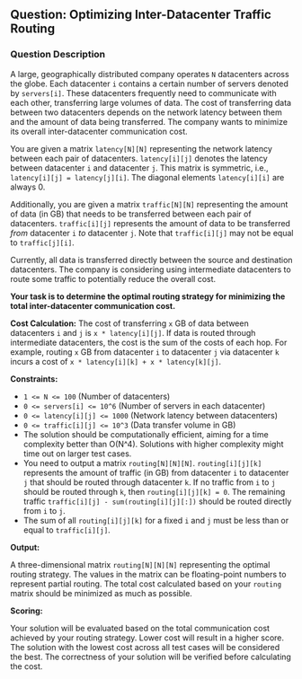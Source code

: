 ## Question: Optimizing Inter-Datacenter Traffic Routing

### Question Description

A large, geographically distributed company operates `N` datacenters across the globe. Each datacenter `i` contains a certain number of servers denoted by `servers[i]`. These datacenters frequently need to communicate with each other, transferring large volumes of data. The cost of transferring data between two datacenters depends on the network latency between them and the amount of data being transferred. The company wants to minimize its overall inter-datacenter communication cost.

You are given a matrix `latency[N][N]` representing the network latency between each pair of datacenters. `latency[i][j]` denotes the latency between datacenter `i` and datacenter `j`.  This matrix is symmetric, i.e., `latency[i][j] = latency[j][i]`. The diagonal elements `latency[i][i]` are always 0.

Additionally, you are given a matrix `traffic[N][N]` representing the amount of data (in GB) that needs to be transferred between each pair of datacenters. `traffic[i][j]` represents the amount of data to be transferred *from* datacenter `i` *to* datacenter `j`. Note that `traffic[i][j]` may not be equal to `traffic[j][i]`.

Currently, all data is transferred directly between the source and destination datacenters.  The company is considering using intermediate datacenters to route some traffic to potentially reduce the overall cost.

**Your task is to determine the optimal routing strategy for minimizing the total inter-datacenter communication cost.**

**Cost Calculation:** The cost of transferring `x` GB of data between datacenters `i` and `j` is `x * latency[i][j]`. If data is routed through intermediate datacenters, the cost is the sum of the costs of each hop. For example, routing `x` GB from datacenter `i` to datacenter `j` via datacenter `k` incurs a cost of `x * latency[i][k] + x * latency[k][j]`.

**Constraints:**

*   `1 <= N <= 100` (Number of datacenters)
*   `0 <= servers[i] <= 10^6` (Number of servers in each datacenter)
*   `0 <= latency[i][j] <= 1000` (Network latency between datacenters)
*   `0 <= traffic[i][j] <= 10^3` (Data transfer volume in GB)
*   The solution should be computationally efficient, aiming for a time complexity better than O(N^4).  Solutions with higher complexity might time out on larger test cases.
*   You need to output a matrix `routing[N][N][N]`. `routing[i][j][k]` represents the amount of traffic (in GB) from datacenter `i` to datacenter `j` that should be routed through datacenter `k`. If no traffic from `i` to `j` should be routed through `k`, then `routing[i][j][k] = 0`. The remaining traffic `traffic[i][j] - sum(routing[i][j][:])` should be routed directly from `i` to `j`.
*   The sum of all `routing[i][j][k]` for a fixed `i` and `j` must be less than or equal to `traffic[i][j]`.

**Output:**

A three-dimensional matrix `routing[N][N][N]` representing the optimal routing strategy. The values in the matrix can be floating-point numbers to represent partial routing. The total cost calculated based on your `routing` matrix should be minimized as much as possible.

**Scoring:**

Your solution will be evaluated based on the total communication cost achieved by your routing strategy. Lower cost will result in a higher score. The solution with the lowest cost across all test cases will be considered the best. The correctness of your solution will be verified before calculating the cost.
